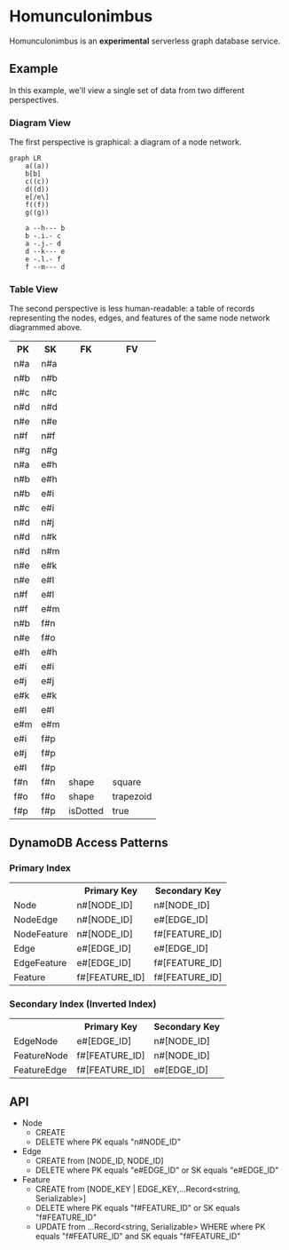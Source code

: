 # Homunculonimbus

Homunculonimbus is an **experimental** serverless graph database service.

## Example

In this example, we'll view a single set of data from two different perspectives.

### Diagram View

The first perspective is graphical: a diagram of a node network.

```mermaid
graph LR
	a((a))
	b[b]
	c((c))
	d((d))
	e[/e\]
	f((f))
	g((g))

	a --h--- b
	b -.i.- c
	a -.j.- d
	d --k--- e
	e -.l.- f
	f --m--- d
```

### Table View

The second perspective is less human-readable: a table of records representing the nodes, edges, and features of the
same node network diagrammed above.

<table>
	<tr>
		<th>PK</th>
		<th>SK</th>
		<th>FK</th>
		<th>FV</th>
	</tr>
	<tr>
		<td>n#a</td>
		<td>n#a</td>
		<td></td>
		<td></td>
	</tr>
	<tr>
		<td>n#b</td>
		<td>n#b</td>
		<td></td>
		<td></td>
	</tr>
	<tr>
		<td>n#c</td>
		<td>n#c</td>
		<td></td>
		<td></td>
	</tr>
	<tr>
		<td>n#d</td>
		<td>n#d</td>
		<td></td>
		<td></td>
	</tr>
	<tr>
		<td>n#e</td>
		<td>n#e</td>
		<td></td>
		<td></td>
	</tr>
	<tr>
		<td>n#f</td>
		<td>n#f</td>
		<td></td>
		<td></td>
	</tr>
	<tr>
		<td>n#g</td>
		<td>n#g</td>
		<td></td>
		<td></td>
	</tr><tr>
		<td>n#a</td>
		<td>e#h</td>
		<td></td>
		<td></td>
	</tr>
	<tr>
		<td>n#b</td>
		<td>e#h</td>
		<td></td>
		<td></td>
	</tr>
	<tr>
		<td>n#b</td>
		<td>e#i</td>
		<td></td>
		<td></td>
	</tr>
	<tr>
		<td>n#c</td>
		<td>e#i</td>
		<td></td>
		<td></td>
	</tr>
	<tr>
		<td>n#d</td>
		<td>n#j</td>
		<td></td>
		<td></td>
	</tr>
	<tr>
		<td>n#d</td>
		<td>n#k</td>
		<td></td>
		<td></td>
	</tr>
	<tr>
		<td>n#d</td>
		<td>n#m</td>
		<td></td>
		<td></td>
	</tr>
	<tr>
		<td>n#e</td>
		<td>e#k</td>
		<td></td>
		<td></td>
	</tr>
	<tr>
		<td>n#e</td>
		<td>e#l</td>
		<td></td>
		<td></td>
	</tr>
	<tr>
		<td>n#f</td>
		<td>e#l</td>
		<td></td>
		<td></td>
	</tr>
	<tr>
		<td>n#f</td>
		<td>e#m</td>
		<td></td>
		<td></td>
	</tr>
	<tr>
		<td>n#b</td>
		<td>f#n</td>
		<td></td>
		<td></td>
	</tr>
	<tr>
		<td>n#e</td>
		<td>f#o</td>
		<td></td>
		<td></td>
	</tr>
	<tr>
		<td>e#h</td>
		<td>e#h</td>
		<td></td>
		<td></td>
	</tr>
	<tr>
		<td>e#i</td>
		<td>e#i</td>
		<td></td>
		<td></td>
	</tr>
	<tr>
		<td>e#j</td>
		<td>e#j</td>
		<td></td>
		<td></td>
	</tr>
	<tr>
		<td>e#k</td>
		<td>e#k</td>
		<td></td>
		<td></td>
	</tr>
	<tr>
		<td>e#l</td>
		<td>e#l</td>
		<td></td>
		<td></td>
	</tr>
	<tr>
		<td>e#m</td>
		<td>e#m</td>
		<td></td>
		<td></td>
	</tr>
	<tr>
		<td>e#i</td>
		<td>f#p</td>
		<td></td>
		<td></td>
	</tr>
	<tr>
		<td>e#j</td>
		<td>f#p</td>
		<td></td>
		<td></td>
	</tr>
	<tr>
		<td>e#l</td>
		<td>f#p</td>
		<td></td>
		<td></td>
	</tr>
	<tr>
		<td>f#n</td>
		<td>f#n</td>
		<td>shape</td>
		<td>square</td>
	</tr>
	<tr>
		<td>f#o</td>
		<td>f#o</td>
		<td>shape</td>
		<td>trapezoid</td>
	</tr>
	<tr>
		<td>f#p</td>
		<td>f#p</td>
		<td>isDotted</td>
		<td>true</td>
	</tr>
</table>

## DynamoDB Access Patterns

### Primary Index

<table>
	<tr>
		<th></th>
		<th>Primary Key</th>
		<th>Secondary Key</th>
	</tr>
	<tr>
		<td>Node</td>
		<td>n#[NODE_ID]</td>
		<td>n#[NODE_ID]</td>
	</tr>
	<tr>
		<td>NodeEdge</td>
		<td>n#[NODE_ID]</td>
		<td>e#[EDGE_ID]</td>
	</tr>
	<tr>
		<td>NodeFeature</td>
		<td>n#[NODE_ID]</td>
		<td>f#[FEATURE_ID]</td>
	</tr>
	<tr>
		<td>Edge</td>
		<td>e#[EDGE_ID]</td>
		<td>e#[EDGE_ID]</td>
	</tr>
	<tr>
		<td>EdgeFeature</td>
		<td>e#[EDGE_ID]</td>
		<td>f#[FEATURE_ID]</td>
	</tr>
	<tr>
		<td>Feature</td>
		<td>f#[FEATURE_ID]</td>
		<td>f#[FEATURE_ID]</td>
	</tr>
</table>

### Secondary Index (Inverted Index)

<table>
	<tr>
		<th></th>
		<th>Primary Key</th>
		<th>Secondary Key</th>
	</tr>
	<tr>
		<td>EdgeNode</td>
		<td>e#[EDGE_ID]</td>
		<td>n#[NODE_ID]</td>
	</tr>
	<tr>
		<td>FeatureNode</td>
		<td>f#[FEATURE_ID]</td>
		<td>n#[NODE_ID]</td>
	</tr>
	<tr>
		<td>FeatureEdge</td>
		<td>f#[FEATURE_ID]</td>
		<td>e#[EDGE_ID]</td>
	</tr>
</table>

## API

- Node
	- CREATE
	- DELETE where PK equals "n#NODE_ID"
- Edge
	- CREATE from [NODE_ID, NODE_ID]
	- DELETE where PK equals "e#EDGE_ID" or SK equals "e#EDGE_ID"
- Feature
	- CREATE from [NODE_KEY | EDGE_KEY,...Record<string, Serializable>]
	- DELETE where PK equals "f#FEATURE_ID" or SK equals "f#FEATURE_ID"
	- UPDATE from ...Record<string, Serializable> WHERE where PK equals "f#FEATURE_ID" and SK equals "f#FEATURE_ID"
